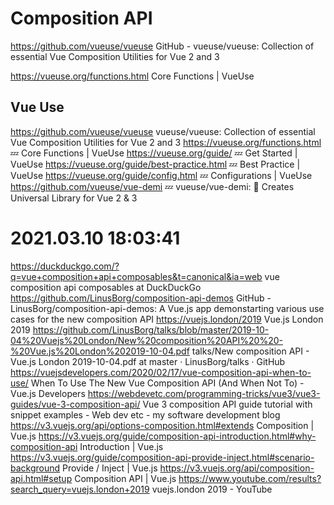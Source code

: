 # Composition API

https://github.com/vueuse/vueuse
GitHub - vueuse/vueuse: Collection of essential Vue Composition Utilities for Vue 2 and 3

https://vueuse.org/functions.html
Core Functions | VueUse

## Vue Use

https://github.com/vueuse/vueuse
vueuse/vueuse: Collection of essential Vue Composition Utilities for Vue 2 and 3
https://vueuse.org/functions.html
💤 Core Functions | VueUse
https://vueuse.org/guide/
💤 Get Started | VueUse
https://vueuse.org/guide/best-practice.html
💤 Best Practice | VueUse
https://vueuse.org/guide/config.html
💤 Configurations | VueUse
https://github.com/vueuse/vue-demi
💤 vueuse/vue-demi: 🎩 Creates Universal Library for Vue 2 & 3



# 2021.03.10 18:03:41 
https://duckduckgo.com/?q=vue+composition+api+composables&t=canonical&ia=web
vue composition api composables at DuckDuckGo
https://github.com/LinusBorg/composition-api-demos
GitHub - LinusBorg/composition-api-demos: A Vue.js app demonstarting various use cases for the new composition API
https://vuejs.london/2019
Vue.js London 2019
https://github.com/LinusBorg/talks/blob/master/2019-10-04%20Vuejs%20London/New%20composition%20API%20%20-%20Vue.js%20London%202019-10-04.pdf
talks/New composition API - Vue.js London 2019-10-04.pdf at master · LinusBorg/talks · GitHub
https://vuejsdevelopers.com/2020/02/17/vue-composition-api-when-to-use/
When To Use The New Vue Composition API (And When Not To) - Vue.js Developers
https://webdevetc.com/programming-tricks/vue3/vue3-guides/vue-3-composition-api/
Vue 3 composition API guide tutorial with snippet examples - Web dev etc - my software development blog
https://v3.vuejs.org/api/options-composition.html#extends
Composition | Vue.js
https://v3.vuejs.org/guide/composition-api-introduction.html#why-composition-api
Introduction | Vue.js
https://v3.vuejs.org/guide/composition-api-provide-inject.html#scenario-background
Provide / Inject | Vue.js
https://v3.vuejs.org/api/composition-api.html#setup
Composition API | Vue.js
https://www.youtube.com/results?search_query=vuejs.london+2019
vuejs.london 2019 - YouTube


